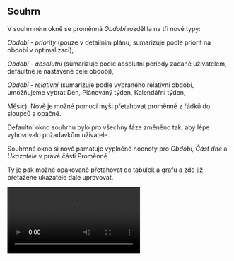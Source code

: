 ﻿---
categories: [fenix]
layout: fenix
---
## Souhrn
V souhrnném okně se proměnná  <i>Období</i> rozdělila na tři nové typy:
<p><i>Období - priority</i> (pouze v detailním plánu, sumarizuje podle priorit na období v optimalizaci),</p>
<p><i>Období - absolutní</i> (sumarizuje podle absolutní periody zadané uživatelem, defaultně je nastavené celé období),</p>
<p><i>Období - relativní</i> (sumarizuje podle vybraného relativní období, umožňujeme vybrat Den, Plánovaný týden, Kalendářní týden,</p><p>Měsíc). Nově je možné pomocí myši přetahovat proměnné z řádků do sloupců a opačně.</p>
<p>Defaultní okno souhrnu bylo pro všechny fáze změněno tak, aby lépe vyhovovalo požadavkům uživatele.</p>
<p>Souhrnné okno si nově pamatuje vyplněné hodnoty pro <i>Období</i>, <i>Část dne</i> a <i>Ukazatele</i> v pravé části Proměnné.</p>
<p>Ty je pak možné opakovaně přetahovat do tabulek a grafu a zde již přetažene ukazatele dále upravovat.</p>
<video src="{{site.url}}/data/summary.mp4" type="video/mp4" controls></video>
